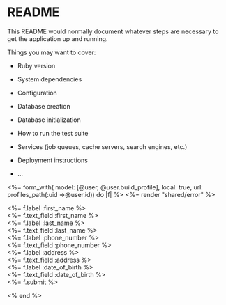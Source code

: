 # README

This README would normally document whatever steps are necessary to get the
application up and running.

Things you may want to cover:

* Ruby version

* System dependencies

* Configuration

* Database creation

* Database initialization

* How to run the test suite

* Services (job queues, cache servers, search engines, etc.)

* Deployment instructions

* ...



<%= form_with( model: [@user, @user.build_profile], local: true, url: profiles_path(:uid =>@user.id))  do |f| %>
  <%= render "shared/error" %>
  <div class="field">
    <%= f.label :first_name %><br/>
    <%= f.text_field :first_name %>
  </div>

  <div class="field">
    <%= f.label :last_name %><br/>
    <%= f.text_field :last_name %>
  </div>
    
  <div class="field">
    <%= f.label :phone_number %><br/>
    <%= f.text_field :phone_number %>
  </div>

  <div class="field">
    <%= f.label :address %><br/>
    <%= f.text_field :address %>
  </div>

  <div class="field">
    <%= f.label :date_of_birth %><br/>
    <%= f.text_field :date_of_birth %>
  </div>

  <div class="field">
    <%= f.submit %>     
  </div>
  
<% end %>




